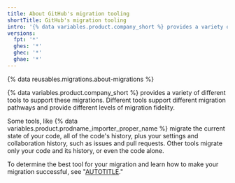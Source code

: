 ```yaml
---
title: About GitHub's migration tooling
shortTitle: GitHub's migration tooling
intro: '{% data variables.product.company_short %} provides a variety of different tooling options to support migrations to {% data variables.product.company_short %} and between {% data variables.product.company_short %} products.'
versions:
  fpt: '*'
  ghes: '*'
  ghec: '*'
  ghae: '*'
---
```


{% data reusables.migrations.about-migrations %}

{% data variables.product.company_short %} provides a variety of different tools to support these migrations. Different tools support different migration pathways and provide different levels of migration fidelity.

Some tools, like {% data variables.product.prodname_importer_proper_name %} migrate the current state of your code, all of the code's history, plus your settings and collaboration history, such as issues and pull requests. Other tools migrate only your code and its history, or even the code alone.

To determine the best tool for your migration and learn how to make your migration successful, see "[AUTOTITLE](/migrations/overview/planning-your-migration-to-github)."